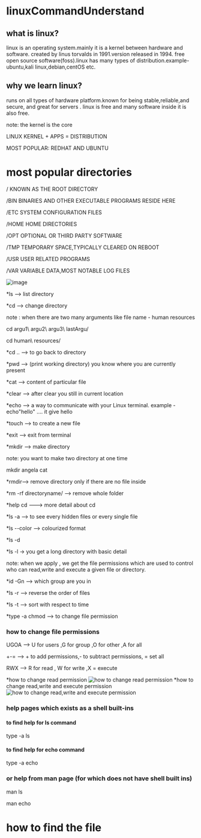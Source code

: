 # linuxCommandUnderstand

## what  is linux?

linux is an operating system.mainly it is a kernel between hardware and software. created by linus torvalds in 1991.version released in 1994. free open source software(foss).linux has many types of distribution.example-ubuntu,kali linux,debian,centOS etc.

## why we learn linux?
runs on all types of hardware platform.known for being stable,reliable,and secure, and great for servers . linux is free and many software inside it is also free.

note: the kernel is the core 

LINUX KERNEL + APPS = DISTRIBUTION

MOST POPULAR: REDHAT AND UBUNTU

# most popular directories

/        KNOWN AS THE ROOT DIRECTORY

/BIN     BINARIES AND OTHER EXECUTABLE PROGRAMS RESIDE HERE 

/ETC     SYSTEM CONFIGURATION FILES

/HOME    HOME DIRECTORIES

/OPT     OPTIONAL OR THIRD PARTY SOFTWARE 

/TMP     TEMPORARY SPACE,TYPICALLY CLEARED ON REBOOT

/USR     USER RELATED PROGRAMS

/VAR     VARIABLE DATA,MOST NOTABLE LOG FILES

![image](https://github.com/Riyatomar14/linuxCommandUnderstand/assets/143107173/73897796-afd3-41e4-9c36-b21036e86185)

*ls --> list directory 

*cd --> change directory

note : when there are two many arguments like file name - human resources

cd argu1\ argu2\ argu3\ lastArgu/

cd human\ resources/

*cd .. --> to go back to directory

*pwd --> (print working directory) you know where you are currently present 

*cat --> content of particular file 

*clear --> after clear you still in current location 

*echo -->  a way to communicate with your Linux terminal. example - echo"hello"  .... it give hello

*touch --> to create a new file 

*exit --> exit from terminal

*mkdir --> make directory

note: you want to make two directory at one time 

mkdir angela cat 

*rmdir--> remove directory only if there are no file inside 

*rm -rf directoryname/ --> remove whole folder

*help cd ---> more detail about cd

*ls -a --> to see every hidden files or every single file 

*ls --color  --> colourized format 

*ls -d 

*ls -l -> you get a long directory with basic detail

note: when we apply , we get the file permissions which are used to  control who can read,write and execute a given file or directory.

*id -Gn --> which group are you in 

*ls -r --> reverse the order of files

*ls -t --> sort with respect to time

*type -a chmod --> to change file permission 

### how to change file permissions

UGOA --> U for users ,G for group ,O for other ,A for all

+-=  --> + to add permissions,- to subtract permissions, = set all

RWX  --> R for read , W for write ,X = execute 

*how to change read permission
![how to change read permission](https://github.com/Riyatomar14/linuxCommandUnderstand/assets/143107173/641ab7dc-53fd-4531-9f58-6958fcbe39aa)
*how to change read,write and execute permission
![how to change read,write and execute permission](https://github.com/Riyatomar14/linuxCommandUnderstand/assets/143107173/631ee2b1-523c-43fb-ac08-348090bb5207)


### help pages which exists as a shell built-ins 

#### to find help for ls command

type -a ls

#### to find help for echo command

type -a echo

### or help from man page (for which does not have shell built ins)

man ls

man echo 

# how to find the file 










